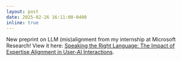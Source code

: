 ```yaml
---
layout: post
date: 2025-02-26 16:11:00-0400
inline: true
---
```

New preprint on LLM (mis)alignment from my internship at Microsoft Research! View it here: [Speaking the Right Language: The Impact of Expertise Alignment in User-AI Interactions](https://arxiv.org/abs/2502.18685).
<!-- Announcements and news can be much longer than just quick inline posts. In fact, they can have all the features available for the standard blog posts. See below. -->